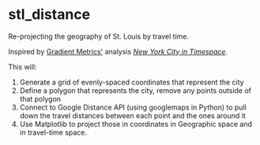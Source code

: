 # stl_distance
Re-projecting the geography of St. Louis by travel time.

Inspired by [Gradient Metrics'](http://gradientmetrics.com/) analysis [*New York City in Timespace*](http://gradientmetrics.com/new-york-city-in-timespace).

This will:
1) Generate a grid of evenly-spaced coordinates that represent the city 
2) Define a polygon that represents the city, remove any points outside of that polygon 
3) Connect to Google Distance API (using googlemaps in Python) to pull down the travel distances between each point and the ones around it 
4) Use Matplotlib to project those in coordinates in Geographic space and in travel-time space.
